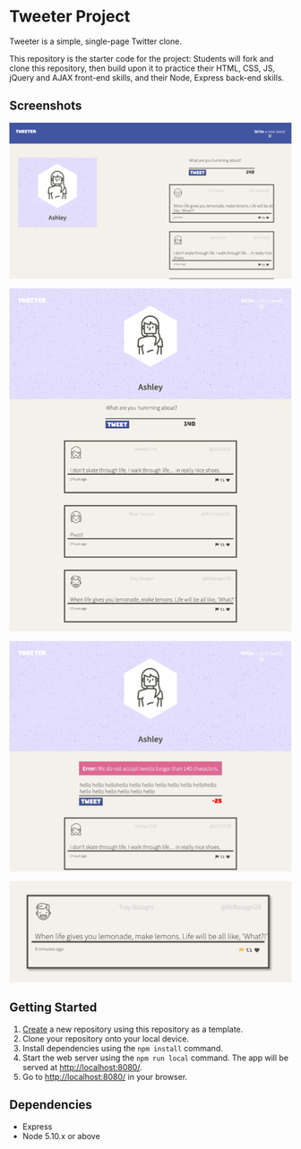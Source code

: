 # Tweeter Project

Tweeter is a simple, single-page Twitter clone.

This repository is the starter code for the project: Students will fork and clone this repository, then build upon it to practice their HTML, CSS, JS, jQuery and AJAX front-end skills, and their Node, Express back-end skills.

## Screenshots

!["Desktop View"](https://raw.githubusercontent.com/dorreb/tweeter/f0ad08d637cd095c9958216ae49672f19e94cd9e/docs/desktop.png)


!["Tablet View"](https://github.com/dorreb/tweeter/blob/master/docs/tablet.png?raw=true)

!["Tablet View with Error Message"](https://github.com/dorreb/tweeter/blob/master/docs/tablet-with-error.png?raw=true)

!["Tweet with Box Shadow and Hover on Icons"](https://github.com/dorreb/tweeter/blob/master/docs/tweet-box.png?raw=true)


## Getting Started

1. [Create](https://docs.github.com/en/repositories/creating-and-managing-repositories/creating-a-repository-from-a-template) a new repository using this repository as a template.
2. Clone your repository onto your local device.
3. Install dependencies using the `npm install` command.
3. Start the web server using the `npm run local` command. The app will be served at <http://localhost:8080/>.
4. Go to <http://localhost:8080/> in your browser.

## Dependencies

- Express
- Node 5.10.x or above
